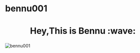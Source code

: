 # bennu001
<h1 align="center">Hey,This is Bennu :wave:</h1>
<h3 align="center"></h3>
<img  margin="30px"src="https://github-readme-streak-stats.herokuapp.com/?user=bennu001&theme=dark" alt="bennu001" />

